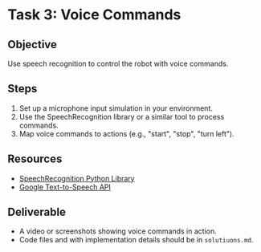 # Task 3: Voice Commands

## **Objective**
Use speech recognition to control the robot with voice commands.

## **Steps**
1. Set up a microphone input simulation in your environment.
2. Use the SpeechRecognition library or a similar tool to process commands.
3. Map voice commands to actions (e.g., "start", "stop", "turn left").

## **Resources**
- [SpeechRecognition Python Library](https://pypi.org/project/SpeechRecognition/)
- [Google Text-to-Speech API](https://cloud.google.com/text-to-speech)

## **Deliverable**
- A video or screenshots showing voice commands in action.
- Code files and with implementation details should be in `solutiuons.md`.
